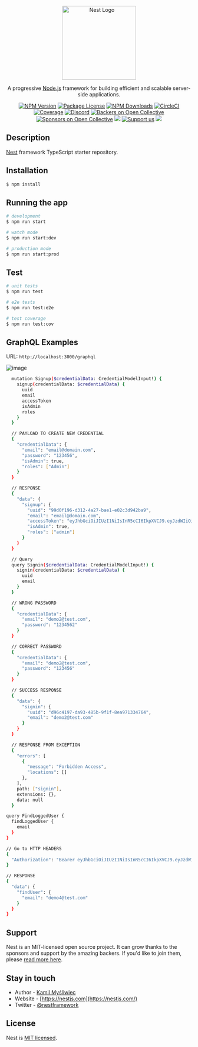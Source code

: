 <p align="center">
  <a href="http://nestjs.com/" target="blank"><img src="https://nestjs.com/img/logo-small.svg" width="200" alt="Nest Logo" /></a>
</p>

[circleci-image]: https://img.shields.io/circleci/build/github/nestjs/nest/master?token=abc123def456
[circleci-url]: https://circleci.com/gh/nestjs/nest

  <p align="center">A progressive <a href="http://nodejs.org" target="_blank">Node.js</a> framework for building efficient and scalable server-side applications.</p>
    <p align="center">
<a href="https://www.npmjs.com/~nestjscore" target="_blank"><img src="https://img.shields.io/npm/v/@nestjs/core.svg" alt="NPM Version" /></a>
<a href="https://www.npmjs.com/~nestjscore" target="_blank"><img src="https://img.shields.io/npm/l/@nestjs/core.svg" alt="Package License" /></a>
<a href="https://www.npmjs.com/~nestjscore" target="_blank"><img src="https://img.shields.io/npm/dm/@nestjs/common.svg" alt="NPM Downloads" /></a>
<a href="https://circleci.com/gh/nestjs/nest" target="_blank"><img src="https://img.shields.io/circleci/build/github/nestjs/nest/master" alt="CircleCI" /></a>
<a href="https://coveralls.io/github/nestjs/nest?branch=master" target="_blank"><img src="https://coveralls.io/repos/github/nestjs/nest/badge.svg?branch=master#9" alt="Coverage" /></a>
<a href="https://discord.gg/G7Qnnhy" target="_blank"><img src="https://img.shields.io/badge/discord-online-brightgreen.svg" alt="Discord"/></a>
<a href="https://opencollective.com/nest#backer" target="_blank"><img src="https://opencollective.com/nest/backers/badge.svg" alt="Backers on Open Collective" /></a>
<a href="https://opencollective.com/nest#sponsor" target="_blank"><img src="https://opencollective.com/nest/sponsors/badge.svg" alt="Sponsors on Open Collective" /></a>
  <a href="https://paypal.me/kamilmysliwiec" target="_blank"><img src="https://img.shields.io/badge/Donate-PayPal-ff3f59.svg"/></a>
    <a href="https://opencollective.com/nest#sponsor"  target="_blank"><img src="https://img.shields.io/badge/Support%20us-Open%20Collective-41B883.svg" alt="Support us"></a>
  <a href="https://twitter.com/nestframework" target="_blank"><img src="https://img.shields.io/twitter/follow/nestframework.svg?style=social&label=Follow"></a>
</p>
  <!--[![Backers on Open Collective](https://opencollective.com/nest/backers/badge.svg)](https://opencollective.com/nest#backer)
  [![Sponsors on Open Collective](https://opencollective.com/nest/sponsors/badge.svg)](https://opencollective.com/nest#sponsor)-->

## Description

[Nest](https://github.com/nestjs/nest) framework TypeScript starter repository.

## Installation

```bash
$ npm install
```

## Running the app

```bash
# development
$ npm run start

# watch mode
$ npm run start:dev

# production mode
$ npm run start:prod
```

## Test

```bash
# unit tests
$ npm run test

# e2e tests
$ npm run test:e2e

# test coverage
$ npm run test:cov
```

## GraphQL Examples

URL: `http://localhost:3000/graphql`

![image](https://github.com/laurindo/nestjs-playground/assets/2501144/8d3a563f-93df-48fb-a8e6-d136fde6f466)

```bash
  mutation Signup($credentialData: CredentialModelInput!) {
    signup(credentialData: $credentialData) {
      uuid
      email
      accessToken
      isAdmin
      roles
    }
  }

  // PAYLOAD TO CREATE NEW CREDENTIAL
  {
    "credentialData": {
      "email": "email@domain.com",
      "password": "123456",
      "isAdmin": true,
      "roles": ["Admin"]
    }
  }

  // RESPONSE
  {
    "data": {
      "signup": {
        "uuid": "99d0f196-d312-4a27-bae1-e02c3d942ba9",
        "email": "email@domain.com",
        "accessToken": "eyJhbGciOiJIUzI1NiIsInR5cCI6IkpXVCJ9.eyJzdWIiOiI0MDVhNjZhMi1iNzJmLTQ2MTQtYmNlOS04NDlkN2ZmN2VjNmUiLCJlbWFpbCI6ImRzbGF1cmluZG9AZ21haWwuY29tIiwicm9sZXMiOlsiYWRtaW4iXSwiaXNBZG1pbiI6dHJ1ZSwiaWF0IjoxNjg2MzQyMjE5fQ.Bebdu6EbrtXrNGPeb_P3F6JatUioIWirin3qJYZbVCs",
        "isAdmin": true,
        "roles": ["admin"]
      }
    }
  }
```

```bash
  // Query
  query Signin($credentialData: CredentialModelInput!) {
    signin(credentialData: $credentialData) {
      uuid
      email
    }
  }
```

```bash
  // WRONG PASSWORD
  {
    "credentialData": {
      "email": "demo2@test.com",
      "password": "1234562"
    }
  }

  // CORRECT PASSWORD
  {
    "credentialData": {
      "email": "demo2@test.com",
      "password": "123456"
    }
  }
```

```bash
  // SUCCESS RESPONSE
  {
    "data": {
      "signin": {
        "uuid": "d96c4197-da93-485b-9f1f-8ea971334764",
        "email": "demo2@test.com"
      }
    }
  }

  // RESPONSE FROM EXCEPTION
  {
    "errors": [
      {
        "message": "Forbidden Access",
        "locations": []
      },
    ],
    path: ["signin"],
    extensions: {},
    data: null
  }
```

```bash
query FindLoggedUser {
  findLoggedUser {
    email
  }
}

// Go to HTTP HEADERS
{
  "Authorization": "Bearer eyJhbGciOiJIUzI1NiIsInR5cCI6IkpXVCJ9.eyJzdWIiOiI5OWQwZjE5Ni1kMzEyLTRhMjctYmFlMS1lMDJjM2Q5NDJiYTkiLCJlbWFpbCI6ImRlbW80QHRlc3QuY29tIiwiaWF0IjoxNjg2MTU3MTE1fQ.oM_fXDwg55jrFTlO4sW6mY0KbkdV3If87jsa68oLSVc"
}

// RESPONSE
{
  "data": {
    "findUser": {
      "email": "demo4@test.com"
    }
  }
}

```

## Support

Nest is an MIT-licensed open source project. It can grow thanks to the sponsors and support by the amazing backers. If you'd like to join them, please [read more here](https://docs.nestjs.com/support).

## Stay in touch

- Author - [Kamil Myśliwiec](https://kamilmysliwiec.com)
- Website - [https://nestjs.com](https://nestjs.com/)
- Twitter - [@nestframework](https://twitter.com/nestframework)

## License

Nest is [MIT licensed](LICENSE).
